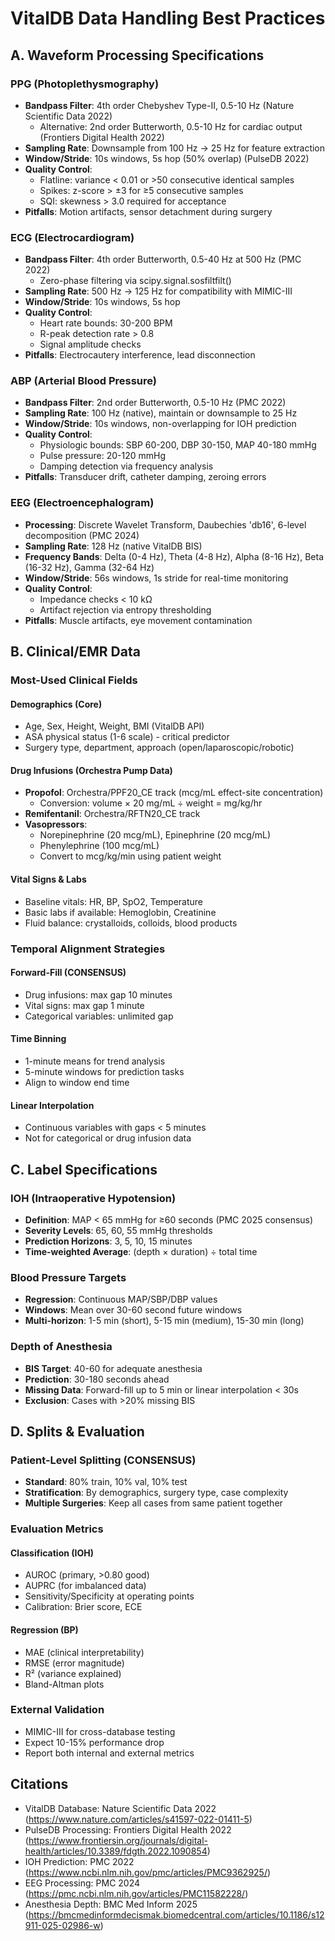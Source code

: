 # VitalDB Data Handling Best Practices

## A. Waveform Processing Specifications

### PPG (Photoplethysmography)
- **Bandpass Filter**: 4th order Chebyshev Type-II, 0.5-10 Hz (Nature Scientific Data 2022)
  - Alternative: 2nd order Butterworth, 0.5-10 Hz for cardiac output (Frontiers Digital Health 2022)
- **Sampling Rate**: Downsample from 100 Hz → 25 Hz for feature extraction
- **Window/Stride**: 10s windows, 5s hop (50% overlap) (PulseDB 2022)
- **Quality Control**:
  - Flatline: variance < 0.01 or >50 consecutive identical samples
  - Spikes: z-score > ±3 for ≥5 consecutive samples
  - SQI: skewness > 3.0 required for acceptance
- **Pitfalls**: Motion artifacts, sensor detachment during surgery

### ECG (Electrocardiogram)
- **Bandpass Filter**: 4th order Butterworth, 0.5-40 Hz at 500 Hz (PMC 2022)
  - Zero-phase filtering via scipy.signal.sosfiltfilt()
- **Sampling Rate**: 500 Hz → 125 Hz for compatibility with MIMIC-III
- **Window/Stride**: 10s windows, 5s hop
- **Quality Control**:
  - Heart rate bounds: 30-200 BPM
  - R-peak detection rate > 0.8
  - Signal amplitude checks
- **Pitfalls**: Electrocautery interference, lead disconnection

### ABP (Arterial Blood Pressure)
- **Bandpass Filter**: 2nd order Butterworth, 0.5-10 Hz (PMC 2022)
- **Sampling Rate**: 100 Hz (native), maintain or downsample to 25 Hz
- **Window/Stride**: 10s windows, non-overlapping for IOH prediction
- **Quality Control**:
  - Physiologic bounds: SBP 60-200, DBP 30-150, MAP 40-180 mmHg
  - Pulse pressure: 20-120 mmHg
  - Damping detection via frequency analysis
- **Pitfalls**: Transducer drift, catheter damping, zeroing errors

### EEG (Electroencephalogram)
- **Processing**: Discrete Wavelet Transform, Daubechies 'db16', 6-level decomposition (PMC 2024)
- **Sampling Rate**: 128 Hz (native VitalDB BIS)
- **Frequency Bands**: Delta (0-4 Hz), Theta (4-8 Hz), Alpha (8-16 Hz), Beta (16-32 Hz), Gamma (32-64 Hz)
- **Window/Stride**: 56s windows, 1s stride for real-time monitoring
- **Quality Control**:
  - Impedance checks < 10 kΩ
  - Artifact rejection via entropy thresholding
- **Pitfalls**: Muscle artifacts, eye movement contamination

## B. Clinical/EMR Data

### Most-Used Clinical Fields

#### Demographics (Core)
- Age, Sex, Height, Weight, BMI (VitalDB API)
- ASA physical status (1-6 scale) - critical predictor
- Surgery type, department, approach (open/laparoscopic/robotic)

#### Drug Infusions (Orchestra Pump Data)
- **Propofol**: Orchestra/PPF20_CE track (mcg/mL effect-site concentration)
  - Conversion: volume × 20 mg/mL ÷ weight = mg/kg/hr
- **Remifentanil**: Orchestra/RFTN20_CE track  
- **Vasopressors**: 
  - Norepinephrine (20 mcg/mL), Epinephrine (20 mcg/mL)
  - Phenylephrine (100 mcg/mL)
  - Convert to mcg/kg/min using patient weight

#### Vital Signs & Labs
- Baseline vitals: HR, BP, SpO2, Temperature
- Basic labs if available: Hemoglobin, Creatinine
- Fluid balance: crystalloids, colloids, blood products

### Temporal Alignment Strategies

#### Forward-Fill (CONSENSUS)
- Drug infusions: max gap 10 minutes
- Vital signs: max gap 1 minute  
- Categorical variables: unlimited gap

#### Time Binning
- 1-minute means for trend analysis
- 5-minute windows for prediction tasks
- Align to window end time

#### Linear Interpolation
- Continuous variables with gaps < 5 minutes
- Not for categorical or drug infusion data

## C. Label Specifications

### IOH (Intraoperative Hypotension)
- **Definition**: MAP < 65 mmHg for ≥60 seconds (PMC 2025 consensus)
- **Severity Levels**: 65, 60, 55 mmHg thresholds
- **Prediction Horizons**: 3, 5, 10, 15 minutes
- **Time-weighted Average**: (depth × duration) ÷ total time

### Blood Pressure Targets
- **Regression**: Continuous MAP/SBP/DBP values
- **Windows**: Mean over 30-60 second future windows
- **Multi-horizon**: 1-5 min (short), 5-15 min (medium), 15-30 min (long)

### Depth of Anesthesia
- **BIS Target**: 40-60 for adequate anesthesia
- **Prediction**: 30-180 seconds ahead
- **Missing Data**: Forward-fill up to 5 min or linear interpolation < 30s
- **Exclusion**: Cases with >20% missing BIS

## D. Splits & Evaluation

### Patient-Level Splitting (CONSENSUS)
- **Standard**: 80% train, 10% val, 10% test
- **Stratification**: By demographics, surgery type, case complexity
- **Multiple Surgeries**: Keep all cases from same patient together

### Evaluation Metrics
#### Classification (IOH)
- AUROC (primary, >0.80 good)
- AUPRC (for imbalanced data)
- Sensitivity/Specificity at operating points
- Calibration: Brier score, ECE

#### Regression (BP)
- MAE (clinical interpretability)
- RMSE (error magnitude)
- R² (variance explained)
- Bland-Altman plots

### External Validation
- MIMIC-III for cross-database testing
- Expect 10-15% performance drop
- Report both internal and external metrics

## Citations
- VitalDB Database: Nature Scientific Data 2022 (https://www.nature.com/articles/s41597-022-01411-5)
- PulseDB Processing: Frontiers Digital Health 2022 (https://www.frontiersin.org/journals/digital-health/articles/10.3389/fdgth.2022.1090854)
- IOH Prediction: PMC 2022 (https://www.ncbi.nlm.nih.gov/pmc/articles/PMC9362925/)
- EEG Processing: PMC 2024 (https://pmc.ncbi.nlm.nih.gov/articles/PMC11582228/)
- Anesthesia Depth: BMC Med Inform 2025 (https://bmcmedinformdecismak.biomedcentral.com/articles/10.1186/s12911-025-02986-w)

